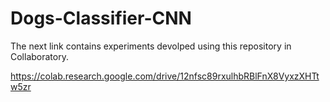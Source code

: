 # Dogs-Classifier-CNN

The next link contains experiments devolped using this repository in Collaboratory.

https://colab.research.google.com/drive/12nfsc89rxulhbRBlFnX8VyxzXHTtw5zr
